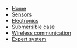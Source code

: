 
- [Home](en/)
- [Sensors](en/Sensors.md)
- [Electronics](en/Electronics.md)
- [Submersible case](en/Case.md)
- [Wireless communication](en/Wireless.md)
- [Expert system](en/Expert.md)

<!--
    - [Estructura Wiki](?id=estructura-wiki)
    - [Noticias](?id=noticias)
    - [Equipo](?id=equipo)
    - [Licencia](?id=licencia)
-->
